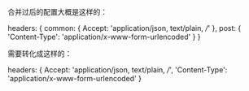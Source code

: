 合并过后的配置大概是这样的：

headers: {
  common: {
    Accept: 'application/json, text/plain, */*'
  },
  post: {
    'Content-Type': 'application/x-www-form-urlencoded'
  }
}


需要转化成这样的：

headers: {
  Accept: 'application/json, text/plain, */*',
  'Content-Type': 'application/x-www-form-urlencoded'
}
